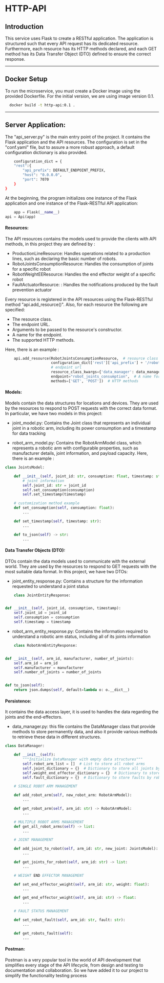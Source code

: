 # HTTP-API

## Introduction

This service uses Flask to create a RESTful application. The application is structured such that every API request has
its dedicated resource. Furthermore, each resource has its HTTP methods declared, and each GET method has its Data
Transfer Object (DTO) defined to ensure the correct response.
___

## Docker Setup

To run the microservice, you must create a Docker image using the provided Dockerfile. For the initial version, we are
using image version 0.1.

```bash
  docker build -t http-api:0.1 .
```

___

## Server Application:

The "api_server.py" is the main entry point of the project. It contains the Flask application and the API resources. The
configuration is set in the "conf.yaml" file, but to assure a more robust approach, a default configuration dictionary
is also provided.

```bash
    configuration_dict = {
    "rest":{
        "api_prefix": DEFAULT_ENDPOINT_PREFIX,
        "host": "0.0.0.0",
        "port": 7070
    }
}
```

At the beginning, the program initializes one instance of the Flask application and one instance of the Flask-RESTful
API application:

```python
    app = Flask(__name__)
api = Api(app)
```

#### Resources:

The API resources contains the models used to provide the clients with API methods, in this project they are defined
by :

- ProductionLineResource: Handles operations related to a production lines, such as declaring the basic number of
  robots.
- RobotJointsConsumptionResource: Handles the consumption of joints for a specific robot
- RobotWeightEEResource: Handles the end effector weight of a specific robot
- FaultActuatorResource: : Handles the notifications produced by the fault prevention actuator

Every resource is registered in the API resources using the Flask-RESTful method "api.add_resource()". Also, for each
resource the following are specified:

- The resource class.
- The endpoint URL.
- Arguments to be passed to the resource's constructor.
- A name for the endpoint.
- The supported HTTP methods.

Here, there is an example :

```python
    api.add_resource(RobotJointsConsumptionResource,  # resource class
                     configuration_dict['rest']['api_prefix'] + '/robot/<string:robot_id>/telemetry/joints_consumption',
                     # endpoint url
                     resource_class_kwargs={'data_manager': data_manager},  # resource's constructor arguments
                     endpoint="robot_joints_consumption",  # A name for the endpoint.
                     methods=['GET', 'POST'])  # HTTP methods
```

#### Models:

Models contain the data structures for locations and devices. They are used by the resources to respond to POST requests
with the correct data format. In particular, we have two models in this project:

- joint_model.py: Contains the Joint class that represents an individual joint in a robotic arm, including
  its power consumption and a timestamp for data tracking

- robot_arm_model.py: Contains the RobotArmModel class, which represents a robotic arm with configurable properties,
  such as manufacturer details, joint information, and payload capacity.
  Here, there is an example :

```python
class JointsModel:

    def __init__(self, joint_id: str, consumption: float, timestamp: str):
        # joint information
        self.joint_id: str = joint_id
        self.set_consumption(consumption)
        self.set_timestamp(timestamp)

    # customization method example
    def set_consumption(self, consumption: float):
        ...

    def set_timestamp(self, timestamp: str):
        ...

    def to_json(self) -> str:
        ...
```

#### Data Transfer Objects (DTO):

DTOs contain the data models used to communicate with the external world. They are used by the resources to respond to
GET requests with the most suitable data format. In this project, we have two DTOs:

- joint_entity_response.py: Contains a structure for the information requested to understand a joint status

```python
    class JointEntityResponse:


def __init__(self, joint_id, consumption, timestamp):
    self.joint_id = joint_id
    self.consumption = consumption
    self.timestamp = timestamp
```

- robot_arm_entity_response.py: Contains the information required to understand a robotic arm status, including all of
  its joints information

```python
    class RobotArmEntityResponse:


def __init__(self, arm_id, manufacturer, number_of_joints):
    self.arm_id = arm_id
    self.manufacturer = manufacturer
    self.number_of_joints = number_of_joints


def to_json(self):
    return json.dumps(self, default=lambda o: o.__dict__)
```

#### Persistence:

It contains the data access layer, it is used to handles the data regarding the joints and the end-effectors.

- data_manager.py: this file contains the DataManager class that provide methods to store permanently data, and also it
  provide various methods to retrieve these data in different structures.

```python
class DataManager:

    def __init__(self):
        """Initialize DataManager with empty data structures"""
        self.robot_arm_list = []  # List to store all robot arms
        self.joint_dictionary = {}  # Dictionary to store all joints by UUID
        self.weight_end_effector_dictionary = {}  # Dictionary to store end effector weight by robot ID
        self.fault_dictionary = {}  # Dictionary to store faults by robot ID

    # SINGLE ROBOT ARM MANAGEMENT

    def add_robot_arm(self, new_robot_arm: RobotArmModel):
        ...

    def get_robot_arm(self, arm_id: str) -> RobotArmModel:
        ...

    # MULTIPLE ROBOT ARMS MANAGEMENT
    def get_all_robot_arms(self) -> list:
        ...

    # JOINT MANAGEMENT

    def add_joint_to_robot(self, arm_id: str, new_joint: JointsModel):
        ...

    def get_joints_for_robot(self, arm_id: str) -> list:
        ...

    # WEIGHT END EFFECTOR MANAGEMENT

    def set_end_effector_weight(self, arm_id: str, weight: float):
        ...

    def get_end_effector_weight(self, arm_id: str) -> float:
        ...

    # FAULT STATUS MANAGEMENT

    def set_robot_fault(self, arm_id: str, fault: str):
        ...

    def get_robots_fault(self):
        ...
```

#### Postman:

Postman is a very popular tool in the world of API development that simplifies every stage of the API lifecycle, from
design and testing to documentation and collaboration. So we have added it to our project to simplify the functionality
testing process
